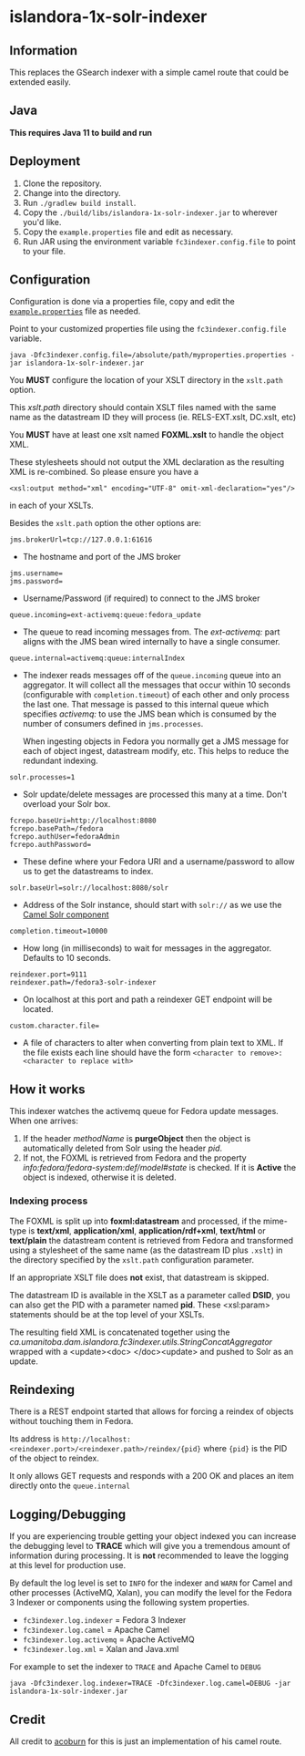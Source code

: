 # islandora-1x-solr-indexer
## Information
This replaces the GSearch indexer with a simple camel route that could be extended easily.

## Java
**This requires Java 11 to build and run**

## Deployment
1. Clone the repository.
1. Change into the directory.
1. Run `./gradlew build install`.
1. Copy the `./build/libs/islandora-1x-solr-indexer.jar` to wherever you'd like.
1. Copy the `example.properties` file and edit as necessary.
1. Run JAR using the environment variable `fc3indexer.config.file` to point to your file.


## Configuration
Configuration is done via a properties file, copy and edit the [`example.properties`](example.properties) file
as needed.

Point to your customized properties file using the `fc3indexer.config.file` variable.

```shell
java -Dfc3indexer.config.file=/absolute/path/myproperties.properties -jar islandora-1x-solr-indexer.jar
```

You **MUST** configure the location of your XSLT directory in the `xslt.path` option.

This *xslt.path* directory should contain XSLT files named with the same name as the datastream ID they will process (ie. RELS-EXT.xslt, DC.xslt, etc)

You **MUST** have at least one xslt named **FOXML.xslt** to handle the object XML.

These stylesheets should not output the XML declaration as the resulting XML is re-combined. So please ensure you have a
```
<xsl:output method="xml" encoding="UTF-8" omit-xml-declaration="yes"/>
```
in each of your XSLTs.

Besides the `xslt.path` option the other options are:

```
jms.brokerUrl=tcp://127.0.0.1:61616
```

* The hostname and port of the JMS broker

```
jms.username=
jms.password=
```

* Username/Password (if required) to connect to the JMS broker

```
queue.incoming=ext-activemq:queue:fedora_update
```

* The queue to read incoming messages from. The _ext-activemq:_ part aligns with the JMS bean wired internally to have a single consumer.

```
queue.internal=activemq:queue:internalIndex
```

* The indexer reads messages off of the `queue.incoming` queue into an aggregator. It will collect all the messages that occur within 10 seconds (configurable with `completion.timeout`) of each other and only process the last one. That message is passed to this internal queue 
  which specifies _activemq:_ to use the JMS bean which is consumed by the number of consumers defined in `jms.processes`.

    When ingesting objects in Fedora you normally get a JMS message for each of object ingest, datastream modify, etc. This helps to reduce the redundant indexing.

```
solr.processes=1
```

* Solr update/delete messages are processed this many at a time. Don't overload your Solr box.

```
fcrepo.baseUri=http://localhost:8080
fcrepo.basePath=/fedora
fcrepo.authUser=fedoraAdmin
fcrepo.authPassword=
```

* These define where your Fedora URI and a username/password to allow us to get the datastreams to index.

```
solr.baseUrl=solr://localhost:8080/solr
```

* Address of the Solr instance, should start with `solr://` as we use the [Camel Solr component](http://camel.apache.org/solr.html)

```
completion.timeout=10000
```

* How long (in milliseconds) to wait for messages in the aggregator. Defaults to 10 seconds.

```
reindexer.port=9111
reindexer.path=/fedora3-solr-indexer
```

* On localhost at this port and path a reindexer GET endpoint will be located.

```shell
custom.character.file=
```

* A file of characters to alter when converting from plain text to XML. If the file exists
each line should have the form `<character to remove>:<character to replace with>`

## How it works
This indexer watches the activemq queue for Fedora update messages. When one arrives:

1. If the header *methodName* is **purgeObject** then the object is automatically deleted from Solr using the header *pid*.
2. If not, the FOXML is retrieved from Fedora and the property *info:fedora/fedora-system:def/model#state* is checked. If it is **Active** the object is indexed, otherwise it is deleted.

### Indexing process
The FOXML is split up into **foxml:datastream** and processed, if the mime-type is **text/xml**, **application/xml**, **application/rdf+xml**, **text/html** or **text/plain** the datastream content is retrieved from Fedora and transformed using a stylesheet of the same name (as the datastream ID plus `.xslt`) in the directory specified by the `xslt.path` configuration parameter.

If an appropriate XSLT file does **not** exist, that datastream is skipped. 

The datastream ID is available in the XSLT as a parameter called **DSID**, you can also get the PID with a parameter named **pid**. These &lt;xsl:param&gt; statements should be at the top level of your XSLTs.

The resulting field XML is concatenated together using the *ca.umanitoba.dam.islandora.fc3indexer.utils.StringConcatAggregator* wrapped with a &lt;update&gt;&lt;doc&gt; &lt;/doc&gt;&lt;update&gt; and pushed to Solr as an update.

## Reindexing

There is a REST endpoint started that allows for forcing a reindex of objects without touching them in Fedora. 

Its address is `http://localhost:<reindexer.port>/<reindexer.path>/reindex/{pid}` where `{pid}` is the PID of the object to reindex.

It only allows GET requests and responds with a 200 OK and places an item directly onto the `queue.internal`

## Logging/Debugging

If you are experiencing trouble getting your object indexed you can increase the debugging level to **TRACE** which will give you a tremendous amount of information during processing. It is **not** recommended to leave the logging at this level for production use.

By default the log level is set to `INFO` for the indexer and `WARN` for Camel and other processes (ActiveMQ, Xalan), you can modify the level for the Fedora 3 Indexer or components using the following system properties.

* `fc3indexer.log.indexer` = Fedora 3 Indexer
* `fc3indexer.log.camel` = Apache Camel
* `fc3indexer.log.activemq` = Apache ActiveMQ
* `fc3indexer.log.xml` = Xalan and Java.xml

For example to set the indexer to `TRACE` and Apache Camel to `DEBUG`
```shell
java -Dfc3indexer.log.indexer=TRACE -Dfc3indexer.log.camel=DEBUG -jar islandora-1x-solr-indexer.jar
```

## Credit
All credit to [acoburn](https://github.com/acoburn) for this is just an implementation of his camel route.
